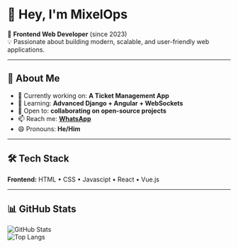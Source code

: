 # 👋 Hey, I'm MixelOps 

🚀 **Frontend Web Developer** (since 2023)  
💡 Passionate about building modern, scalable, and user-friendly web applications.  

---

## 👀 About Me  
- 🔭 Currently working on: **A Ticket Management App**  
- 🌱 Learning: **Advanced Django + Angular + WebSockets**  
- 💞️ Open to: **collaborating on open-source projects**  
- 📫 Reach me: **[WhatsApp](https://wa.me/2347080201078)**  
- 😄 Pronouns: **He/Him**  

---

## 🛠 Tech Stack  
**Frontend:** HTML • CSS  • Javascipt • React • Vue.js

---

## 📊 GitHub Stats  
![GitHub Stats](https://github-readme-stats.vercel.app/api?username=MixelOps&show_icons=true&theme=radical)  
![Top Langs](https://github-readme-stats.vercel.app/api/top-langs/?username=MixelOps&layout=compact&theme=radical)

